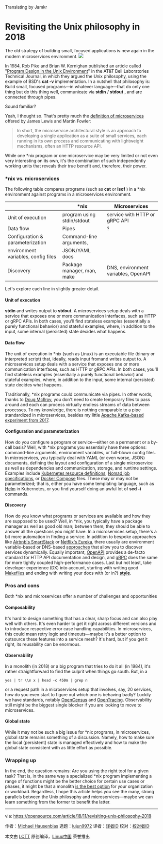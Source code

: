Translating by Jamkr

Revisiting the Unix philosophy in 2018
======
The old strategy of building small, focused applications is new again in the modern microservices environment.
![](https://opensource.com/sites/default/files/styles/image-full-size/public/lead-images/brain_data.png?itok=RH6NA32X)

In 1984, Rob Pike and Brian W. Kernighan published an article called "[Program Design in the Unix Environment][1]" in the AT&T Bell Laboratories Technical Journal, in which they argued the Unix philosophy, using the example of BSD's **cat -v** implementation. In a nutshell that philosophy is: Build small, focused programs—in whatever language—that do only one thing but do this thing well, communicate via **stdin** / **stdout** , and are connected through pipes.

Sound familiar?

Yeah, I thought so. That's pretty much the [definition of microservices][2] offered by James Lewis and Martin Fowler:

> In short, the microservice architectural style is an approach to developing a single application as a suite of small services, each running in its own process and communicating with lightweight mechanisms, often an HTTP resource API.

While one *nix program or one microservice may be very limited or not even very interesting on its own, it's the combination of such independently working units that reveals their true benefit and, therefore, their power.

### *nix vs. microservices

The following table compares programs (such as **cat** or **lsof** ) in a *nix environment against programs in a microservices environment.

|                                     | *nix                       | Microservices                       |
| ----------------------------------- | -------------------------- | ----------------------------------- |
| Unit of execution                   | program using stdin/stdout | service with HTTP or gRPC API       |
| Data flow                           | Pipes                      | ?                                   |
| Configuration & parameterization    | Command-line arguments,    |                                     |
| environment variables, config files | JSON/YAML docs             |                                     |
| Discovery                           | Package manager, man, make | DNS, environment variables, OpenAPI |

Let's explore each line in slightly greater detail.

#### Unit of execution

**stdin** and writes output to **stdout**. A microservices setup deals with a service that exposes one or more communication interfaces, such as HTTP or gRPC APIs. In both cases, you'll find stateless examples (essentially a purely functional behavior) and stateful examples, where, in addition to the input, some internal (persisted) state decides what happens.

#### Data flow

The unit of execution in *nix (such as Linux) is an executable file (binary or interpreted script) that, ideally, reads input fromand writes output to. A microservices setup deals with a service that exposes one or more communication interfaces, such as HTTP or gRPC APIs. In both cases, you'll find stateless examples (essentially a purely functional behavior) and stateful examples, where, in addition to the input, some internal (persisted) state decides what happens.

Traditionally, *nix programs could communicate via pipes. In other words, thanks to [Doug McIlroy][3], you don't need to create temporary files to pass around and each can process virtually endless streams of data between processes. To my knowledge, there is nothing comparable to a pipe standardized in microservices, besides my little [Apache Kafka-based experiment from 2017][4].

#### Configuration and parameterization

How do you configure a program or service—either on a permanent or a by-call basis? Well, with *nix programs you essentially have three options: command-line arguments, environment variables, or full-blown config files. In microservices, you typically deal with YAML (or even worse, JSON) documents, defining the layout and configuration of a single microservice as well as dependencies and communication, storage, and runtime settings. Examples include [Kubernetes resource definitions][5], [Nomad job specifications][6], or [Docker Compose][7] files. These may or may not be parameterized; that is, either you have some templating language, such as [Helm][8] in Kubernetes, or you find yourself doing an awful lot of **sed -i** commands.

#### Discovery

How do you know what programs or services are available and how they are supposed to be used? Well, in *nix, you typically have a package manager as well as good old man; between them, they should be able to answer all the questions you might have. In a microservices setup, there's a bit more automation in finding a service. In addition to bespoke approaches like [Airbnb's SmartStack][9] or [Netflix's Eureka][10], there usually are environment variable-based or DNS-based [approaches][11] that allow you to discover services dynamically. Equally important, [OpenAPI][12] provides a de-facto standard for HTTP API documentation and design, and [gRPC][13] does the same for more tightly coupled high-performance cases. Last but not least, take developer experience (DX) into account, starting with writing good [Makefiles][14] and ending with writing your docs with (or in?) [**style**][15].

### Pros and cons

Both *nix and microservices offer a number of challenges and opportunities

#### Composability

It's hard to design something that has a clear, sharp focus and can also play well with others. It's even harder to get it right across different versions and to introduce respective error case handling capabilities. In microservices, this could mean retry logic and timeouts—maybe it's a better option to outsource these features into a service mesh? It's hard, but if you get it right, its reusability can be enormous.

#### Observability

In a monolith (in 2018) or a big program that tries to do it all (in 1984), it's rather straightforward to find the culprit when things go south. But, in a

```
yes | tr \\n x | head -c 450m | grep n
```

or a request path in a microservices setup that involves, say, 20 services, how do you even start to figure out which one is behaving badly? Luckily we have standards, notably [OpenCensus][16] and [OpenTracing][17]. Observability still might be the biggest single blocker if you are looking to move to microservices.

#### Global state

While it may not be such a big issue for *nix programs, in microservices, global state remains something of a discussion. Namely, how to make sure the local (persistent) state is managed effectively and how to make the global state consistent with as little effort as possible.

### Wrapping up

In the end, the question remains: Are you using the right tool for a given task? That is, in the same way a specialized *nix program implementing a range of functions might be the better choice for certain use cases or phases, it might be that a monolith [is the best option][18] for your organization or workload. Regardless, I hope this article helps you see the many, strong parallels between the Unix philosophy and microservices—maybe we can learn something from the former to benefit the latter.

--------------------------------------------------------------------------------

via: https://opensource.com/article/18/11/revisiting-unix-philosophy-2018

作者：[Michael Hausenblas][a]
选题：[lujun9972][b]
译者：[译者ID](https://github.com/译者ID)
校对：[校对者ID](https://github.com/校对者ID)

本文由 [LCTT](https://github.com/LCTT/TranslateProject) 原创编译，[Linux中国](https://linux.cn/) 荣誉推出

[a]: https://opensource.com/users/mhausenblas
[b]: https://github.com/lujun9972
[1]: http://harmful.cat-v.org/cat-v/
[2]: https://martinfowler.com/articles/microservices.html
[3]: https://en.wikipedia.org/wiki/Douglas_McIlroy
[4]: https://speakerdeck.com/mhausenblas/distributed-named-pipes-and-other-inter-services-communication
[5]: http://kubernetesbyexample.com/
[6]: https://www.nomadproject.io/docs/job-specification/index.html
[7]: https://docs.docker.com/compose/overview/
[8]: https://helm.sh/
[9]: https://github.com/airbnb/smartstack-cookbook
[10]: https://github.com/Netflix/eureka
[11]: https://kubernetes.io/docs/concepts/services-networking/service/#discovering-services
[12]: https://www.openapis.org/
[13]: https://grpc.io/
[14]: https://suva.sh/posts/well-documented-makefiles/
[15]: https://www.linux.com/news/improve-your-writing-gnu-style-checkers
[16]: https://opencensus.io/
[17]: https://opentracing.io/
[18]: https://robertnorthard.com/devops-days-well-architected-monoliths-are-okay/
